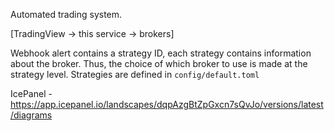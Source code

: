 Automated trading system.

[TradingView -> this service -> brokers]

Webhook alert contains a strategy ID, each strategy contains information about the broker.
Thus, the choice of which broker to use is made at the strategy level.
Strategies are defined in `config/default.toml`

IcePanel - https://app.icepanel.io/landscapes/dqpAzgBtZpGxcn7sQvJo/versions/latest/diagrams
